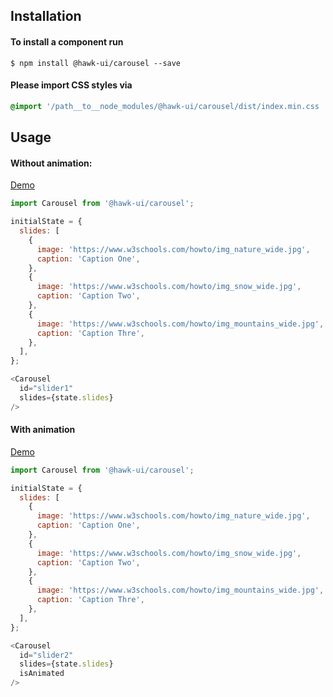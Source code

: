 ## Installation


#### To install a component run
`$ npm install @hawk-ui/carousel --save`


#### Please import CSS styles via
```scss noeditor
@import '/path__to__node_modules/@hawk-ui/carousel/dist/index.min.css
```


## Usage


#### Without animation:
[Demo](https://hawk.wallnit.com/#!/Carousel/1)
```js static
import Carousel from '@hawk-ui/carousel';
```
```js
initialState = {
  slides: [
    {
      image: 'https://www.w3schools.com/howto/img_nature_wide.jpg',
      caption: 'Caption One',
    },
    {
      image: 'https://www.w3schools.com/howto/img_snow_wide.jpg',
      caption: 'Caption Two',
    },
    {
      image: 'https://www.w3schools.com/howto/img_mountains_wide.jpg',
      caption: 'Caption Thre',
    },
  ],
};

<Carousel
  id="slider1"
  slides={state.slides}
/>
```


#### With animation
[Demo](https://hawk.wallnit.com/#!/Carousel/3)
```js static
import Carousel from '@hawk-ui/carousel';
```
```js
initialState = {
  slides: [
    {
      image: 'https://www.w3schools.com/howto/img_nature_wide.jpg',
      caption: 'Caption One',
    },
    {
      image: 'https://www.w3schools.com/howto/img_snow_wide.jpg',
      caption: 'Caption Two',
    },
    {
      image: 'https://www.w3schools.com/howto/img_mountains_wide.jpg',
      caption: 'Caption Thre',
    },
  ],
};

<Carousel
  id="slider2"
  slides={state.slides}
  isAnimated
/>
```